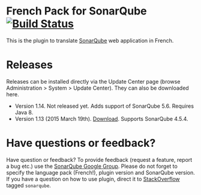 French Pack for SonarQube [![Build Status](https://travis-ci.org/SonarQubeCommunity/sonar-l10n-fr.svg?branch=master)](https://travis-ci.org/SonarQubeCommunity/sonar-l10n-fr) 
==========
This is the plugin to translate [SonarQube](http://www.sonarqube.org/) web application in French.

# Releases
Releases can be installed directly via the Update Center page (browse Administration > System > Update Center). They can also be downloaded here.

* Version 1.14. Not released yet. Adds support of SonarQube 5.6. Requires Java 8.
* Version 1.13 (2015 March 19th). [Download](http://search.maven.org/remotecontent?filepath=org/codehaus/sonar-plugins/l10n/sonar-l10n-fr-plugin/1.13/sonar-l10n-fr-plugin-1.13.jar). Supports SonarQube 4.5.4.

# Have questions or feedback?
Have question or feedback?
To provide feedback (request a feature, report a bug etc.) use the [SonarQube Google Group](https://groups.google.com/forum/#!forum/sonarqube). Please do not forget to specify the language pack (French!), plugin version and SonarQube version.
If you have a question on how to use plugin, direct it to [StackOverflow](http://stackoverflow.com/questions/tagged/sonarqube) tagged `sonarqube`.
